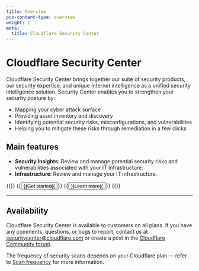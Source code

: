 ```yaml
---
title: Overview
pcx-content-type: overview
weight: 1
meta:
  title: Cloudflare Security Center
---
```


# Cloudflare Security Center

Cloudflare Security Center brings together our suite of security products, our security expertise, and unique Internet intelligence as a unified security intelligence solution. Security Center enables you to strengthen your security posture by:

*   Mapping your cyber attack surface
*   Providing asset inventory and discovery
*   Identifying potential security risks, misconfigurations, and vulnerabilities
*   Helping you to mitigate these risks through remediation in a few clicks

## Main features

*   **Security Insights**: Review and manage potential security risks and vulnerabilities associated with your IT infrastructure.
*   **Infrastructure**: Review and manage your IT infrastructure.

{{<button-group>}}
  {{<button type="primary" href="/security-center/get-started/">}}Get started{{</button>}}
  {{<button type="secondary" href="/security-center/about/">}}Learn more{{</button>}}
{{</button-group>}}

***

## Availability

Cloudflare Security Center is available to customers on all plans. If you have any comments, questions, or bugs to report, contact us at securitycenter@cloudflare.com or create a post in the [Cloudflare Community forum](https://community.cloudflare.com/c/security/security-center/65).

The frequency of security scans depends on your Cloudflare plan — refer to [Scan frequency](/security-center/about/#scan-frequency) for more information.
